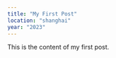 ```yaml
---
title: "My First Post"
location: "shanghai"
year: "2023"
---
```


This is the content of my first post.